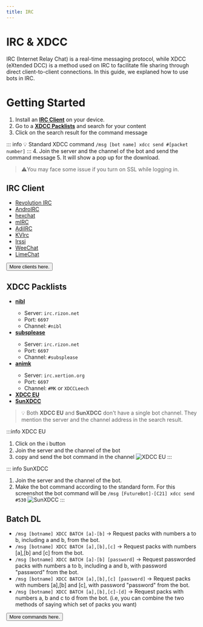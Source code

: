 ```yaml
---
title: IRC
---
```

# IRC & XDCC
IRC (Internet Relay Chat) is a real-time messaging protocol, while XDCC (eXtended DCC) is a method used on IRC to facilitate file sharing through direct client-to-client connections. In this guide, we explaned how to use bots in IRC.
<br>

# Getting Started
1. Install an [**IRC Client**](#irc-client) on your device.
2. Go to a [**XDCC Packlists**](#xdcc-packlists) and search for your content
3. Click on the search result for the command message 

::: info 💡
Standard XDCC command `/msg [bot name] xdcc send #[packet number]`
:::
4. Join the server and the channel of the bot and send the command message
5. It will show a pop up for the download.

> ⚠️You may face some issue if you turn on SSL while logging in.


## IRC Client
- [Revolution IRC](https://play.google.com/store/apps/details?id=io.mrarm.irc)		<Badge type="info" text="Android" />
- [AndroIRC](https://play.google.com/store/apps/details?id=com.androirc&hl=en&gl=US)		<Badge type="info" text="Android" />
- [hexchat](https://hexchat.github.io/)		<Badge type="info" text="Windows" />
- [mIRC](https://www.mirc.com/)		<Badge type="info" text="Windows" />
- [AdiIRC](https://adiirc.com/)	<Badge type="info" text="Windows" />
- [KVIrc](https://github.com/kvirc/KVIrc/releases) <Badge type="info" text="Windows" /><Badge type="info" text="Linux" /><Badge type="info" text="macOS" />
- [Irssi](https://irssi.org/)	<Badge type="info" text="Linux" />
- [WeeChat](https://weechat.org/)	<Badge type="info" text="Linux" /><Badge type="info" text="macOS" />
- [LimeChat](https://apps.apple.com/us/app/limechat/id414030210) <Badge type="info" text="macOS" />

<Button link="https://ircv3.net/software/clients" icon="i-octicon-command-palette-16">More clients here. </Button>



## XDCC Packlists
- [**nibl**](https://nibl.co.uk/search)	<Badge type="info" text="Anime" />
	- Server: `irc.rizon.net`
	- Port: `6697`
	- Channel: `#nibl`
- [**subsplease**](https://subsplease.org/xdcc/) <Badge type="info" text="Anime" />
	- Server: `irc.rizon.net`
	- Port: `6697`
	- Channel: `#subsplease`
- [**animk**](https://animk.info/xdcc/) <Badge type="info" text="Anime" />
	- Server: `irc.xertion.org`
	- Port: `6697`
	- Channel: `#MK` or `XDCCLeech`
- [**XDCC EU**](https://www.xdcc.eu/)	<Badge type="info" text="General" />
- [**SunXDCC**](https://sunxdcc.com/)	<Badge type="info" text="General" />


> 💡 Both **XDCC EU** and **SunXDCC** don't have a single bot channel. They mention the server and the channel address in the search result.


:::info XDCC EU
1. Click on the ℹ️ button
2. Join the server and the channel of the bot
3. copy and send the bot command in the channel
    ![XDCC EU](/ss/irc/xdcceu.png)
:::

::: info SunXDCC
1. Join the server and the channel of the bot. 
2. Make the bot command according to the standard form. For this screenshot the bot command will be `/msg [FutureBot]-[C21] xdcc send #530`
	![SunXDCC](/ss/irc/sunxdcc.png)
:::

## Batch DL

- `/msg [botname] XDCC BATCH [a]-[b]` → Request packs with numbers a to b, including a and b, from the bot.
- `/msg [botname] XDCC BATCH [a],[b],[c]` → Request packs with numbers [a],[b] and [c] from the bot.
- `/msg [botname] XDCC BATCH [a]-[b] [password]` → Request passworded packs with numbers a to b, including a and b, with password "password" from the bot.
- `/msg [botname] XDCC BATCH [a],[b],[c] [password]` → Request packs with numbers [a],[b] and [c], with password "password" from the bot.
- `/msg [botname] XDCC BATCH [a],[b],[c]-[d]` → Request packs with numbers a, b and c to d from the bot. (i.e, you can combine the two methods of saying which set of packs you want)


<Button link="https://wiki.xertion.org/w/XDCC_Commands" icon="i-octicon-command-palette-16">More commands here. </Button>